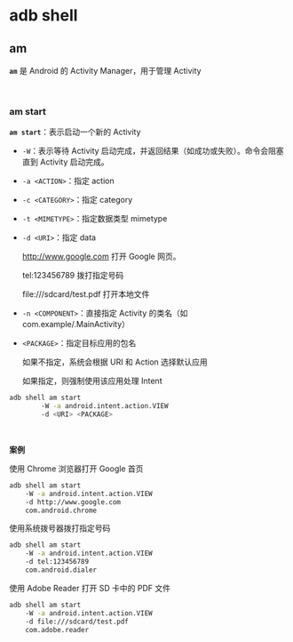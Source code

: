 # adb shell

## am

**`am`** 是 Android 的 Activity Manager，用于管理 Activity

<br/>

### am start

**`am start`**：表示启动一个新的 Activity

- `-W`：表示等待 Activity 启动完成，并返回结果（如成功或失败）。命令会阻塞直到 Activity 启动完成。

- `-a <ACTION>`：指定 action

- `-c <CATEGORY>`：指定 category

- `-t <MIMETYPE>`：指定数据类型 mimetype

- `-d <URI>`：指定 data

  http://www.google.com 打开 Google 网页。

  tel:123456789 拨打指定号码

  file:///sdcard/test.pdf 打开本地文件

- `-n <COMPONENT>`：直接指定 Activity 的类名（如 com.example/.MainActivity）

- `<PACKAGE>`：指定目标应用的包名

  如果不指定，系统会根据 URI 和 Action 选择默认应用

  如果指定，则强制使用该应用处理 Intent

```sh
adb shell am start
        -W -a android.intent.action.VIEW
        -d <URI> <PACKAGE>
```

<br/>

**案例**

使用 Chrome 浏览器打开 Google 首页

```sh
adb shell am start 
	-W -a android.intent.action.VIEW 
	-d http://www.google.com 
	com.android.chrome
```

使用系统拨号器拨打指定号码

```sh
adb shell am start 
	-W -a android.intent.action.VIEW 
	-d tel:123456789 
	com.android.dialer
```

使用 Adobe Reader 打开 SD 卡中的 PDF 文件

```sh
adb shell am start 
	-W -a android.intent.action.VIEW 
	-d file:///sdcard/test.pdf 
	com.adobe.reader
```

<br/>